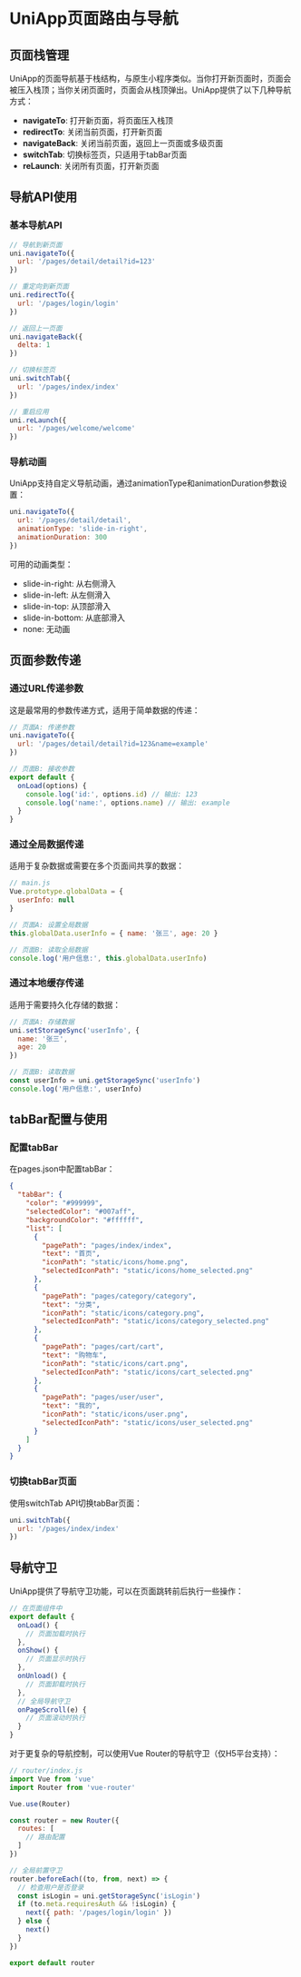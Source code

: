 # UniApp页面路由与导航

## 页面栈管理

UniApp的页面导航基于栈结构，与原生小程序类似。当你打开新页面时，页面会被压入栈顶；当你关闭页面时，页面会从栈顶弹出。UniApp提供了以下几种导航方式：

- **navigateTo**: 打开新页面，将页面压入栈顶
- **redirectTo**: 关闭当前页面，打开新页面
- **navigateBack**: 关闭当前页面，返回上一页面或多级页面
- **switchTab**: 切换标签页，只适用于tabBar页面
- **reLaunch**: 关闭所有页面，打开新页面

## 导航API使用

### 基本导航API

```javascript
// 导航到新页面
uni.navigateTo({
  url: '/pages/detail/detail?id=123'
})

// 重定向到新页面
uni.redirectTo({
  url: '/pages/login/login'
})

// 返回上一页面
uni.navigateBack({
  delta: 1
})

// 切换标签页
uni.switchTab({
  url: '/pages/index/index'
})

// 重启应用
uni.reLaunch({
  url: '/pages/welcome/welcome'
})
```

### 导航动画

UniApp支持自定义导航动画，通过animationType和animationDuration参数设置：

```javascript
uni.navigateTo({
  url: '/pages/detail/detail',
  animationType: 'slide-in-right',
  animationDuration: 300
})
```

可用的动画类型：
- slide-in-right: 从右侧滑入
- slide-in-left: 从左侧滑入
- slide-in-top: 从顶部滑入
- slide-in-bottom: 从底部滑入
- none: 无动画

## 页面参数传递

### 通过URL传递参数

这是最常用的参数传递方式，适用于简单数据的传递：

```javascript
// 页面A: 传递参数
uni.navigateTo({
  url: '/pages/detail/detail?id=123&name=example'
})

// 页面B: 接收参数
export default {
  onLoad(options) {
    console.log('id:', options.id) // 输出: 123
    console.log('name:', options.name) // 输出: example
  }
}
```

### 通过全局数据传递

适用于复杂数据或需要在多个页面间共享的数据：

```javascript
// main.js
Vue.prototype.globalData = {
  userInfo: null
}

// 页面A: 设置全局数据
this.globalData.userInfo = { name: '张三', age: 20 }

// 页面B: 读取全局数据
console.log('用户信息:', this.globalData.userInfo)
```

### 通过本地缓存传递

适用于需要持久化存储的数据：

```javascript
// 页面A: 存储数据
uni.setStorageSync('userInfo', {
  name: '张三',
  age: 20
})

// 页面B: 读取数据
const userInfo = uni.getStorageSync('userInfo')
console.log('用户信息:', userInfo)
```

## tabBar配置与使用

### 配置tabBar

在pages.json中配置tabBar：

```json
{
  "tabBar": {
    "color": "#999999",
    "selectedColor": "#007aff",
    "backgroundColor": "#ffffff",
    "list": [
      {
        "pagePath": "pages/index/index",
        "text": "首页",
        "iconPath": "static/icons/home.png",
        "selectedIconPath": "static/icons/home_selected.png"
      },
      {
        "pagePath": "pages/category/category",
        "text": "分类",
        "iconPath": "static/icons/category.png",
        "selectedIconPath": "static/icons/category_selected.png"
      },
      {
        "pagePath": "pages/cart/cart",
        "text": "购物车",
        "iconPath": "static/icons/cart.png",
        "selectedIconPath": "static/icons/cart_selected.png"
      },
      {
        "pagePath": "pages/user/user",
        "text": "我的",
        "iconPath": "static/icons/user.png",
        "selectedIconPath": "static/icons/user_selected.png"
      }
    ]
  }
}
```

### 切换tabBar页面

使用switchTab API切换tabBar页面：

```javascript
uni.switchTab({
  url: '/pages/index/index'
})
```

## 导航守卫

UniApp提供了导航守卫功能，可以在页面跳转前后执行一些操作：

```javascript
// 在页面组件中
export default {
  onLoad() {
    // 页面加载时执行
  },
  onShow() {
    // 页面显示时执行
  },
  onUnload() {
    // 页面卸载时执行
  },
  // 全局导航守卫
  onPageScroll(e) {
    // 页面滚动时执行
  }
}
```

对于更复杂的导航控制，可以使用Vue Router的导航守卫（仅H5平台支持）：

```javascript
// router/index.js
import Vue from 'vue'
import Router from 'vue-router'

Vue.use(Router)

const router = new Router({
  routes: [
    // 路由配置
  ]
})

// 全局前置守卫
router.beforeEach((to, from, next) => {
  // 检查用户是否登录
  const isLogin = uni.getStorageSync('isLogin')
  if (to.meta.requiresAuth && !isLogin) {
    next({ path: '/pages/login/login' })
  } else {
    next()
  }
})

export default router
```